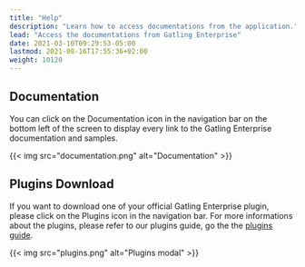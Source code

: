 ```yaml
---
title: "Help"
description: "Learn how to access documentations from the application."
lead: "Access the documentations from Gatling Enterprise"
date: 2021-03-10T09:29:53-05:00
lastmod: 2021-08-16T17:55:36+02:00
weight: 10120
---
```


## Documentation

You can click on the Documentation icon in the navigation bar on the bottom left of the screen to display every link to the Gatling Enterprise documentation and samples.

{{< img src="documentation.png" alt="Documentation" >}}

## Plugins Download

If you want to download one of your official Gatling Enterprise plugin, please click on the Plugins icon in the navigation bar.
For more informations about the plugins, please refer to our plugins guide, go the the [plugins guide](/docs/enterprise/self-hosted/reference/current/plugins/).

{{< img src="plugins.png" alt="Plugins modal" >}}
